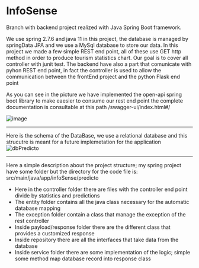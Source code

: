# InfoSense
Branch with backend project realized with Java Spring Boot framework.

We use spring 2.7.6 and java 11 in this project, the database is managed by springData JPA and we use a MySql database to store our data.
In this project we made a few simple REST end point, all of these use GET http method in order to produce tourism statistics chart.
Our goal is to cover all controller with junit test.
The backend have also a part that comunicate with pyhon REST end point, in fact the controller is used to allow the communication between the frontEnd project and the python Flask end point 

As you can see in the picture we have implemented the open-api spring boot library to make eaesier to consume our rest end point the complete documentation is consultable at this path /swagger-ui/index.html#/

![image](https://user-images.githubusercontent.com/100279349/213713015-ac26f6a7-54ab-4224-a5bf-482c5cb0a959.png)

-------------------------------------------------------------------------------------------------------------------
Here is the schema of the DataBase, we use a relational database and this strucutre is meant for a future implemetation for the application
![dbPredicto](https://user-images.githubusercontent.com/100279349/213932433-54253425-ac32-40bd-a73b-172e27225d1b.jpg)

-------------------------------------------------------------------------------------------------------------------
Here a simple description about the project structure; my spring project have some folder but the directory for the code file is: src/main/java/app/infoSense/predicto 

- Here in the controller folder there are files with the controller end point divide by statistics and predictions
- The entity folder contains all the java class necessary for the automatic database mapping
- The exception folder contain a class that manage the exception of the rest controller
- Inside payload/response folder there are the different class that provides a customized response 
- Inside repository there are all the interfaces that take data from the database
- Inside service folder there are some implementation of the logic; simple some method map database record into response class

